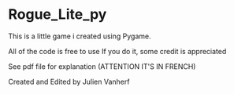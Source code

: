 # Rogue_Lite_py

This is a little game i created using Pygame.

All of the code is free to use
If you do it, some credit is appreciated 

See pdf file for explanation
(ATTENTION IT'S IN FRENCH)

Created and Edited by Julien Vanherf
